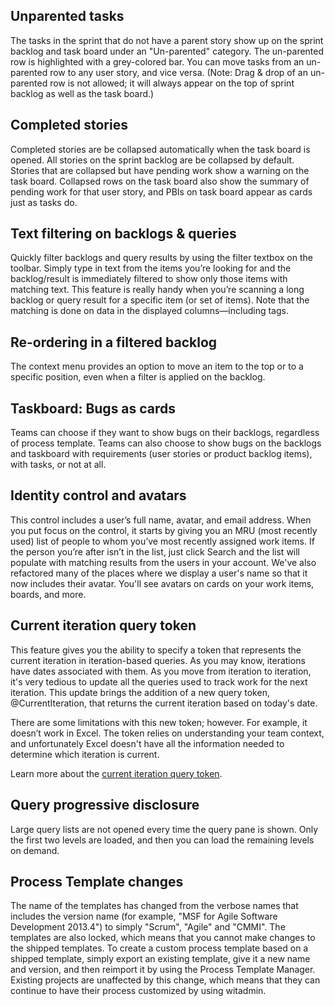 <properties
    pageTitle="Agile Planning"
    description="Planning, tracking, and executing on work is the heart of any agile process, and we continue to make the process more efficient."
    slug="agileplanning"
    order="200"    
    keywords="visual studio, team foundation server, visual studio online, vs2015, vs, visualstudio, tfs, tfs2015, vso, agile planning, kanban boards"
/>

## Unparented tasks

The tasks in the sprint that do not have a parent story show up on the sprint backlog and task board under an "Un-parented" category. The un-parented row is highlighted with a grey-colored bar. You can move tasks from an un-parented row to any user story, and vice versa. (Note: Drag & drop of an un-parented row is not allowed; it will always appear on the top of sprint backlog as well as the task board.)

## Completed stories

Completed stories are be collapsed automatically when the task board is opened. All stories on the sprint backlog are be collapsed by default. Stories that are collapsed but have pending work show a warning on the task board. Collapsed rows on the task board also show the summary of pending work for that user story, and PBIs on task board appear as cards just as tasks do.

## Text filtering on backlogs & queries

Quickly filter backlogs and query results by using the filter textbox on the toolbar. Simply type in text from the items you’re looking for and the backlog/result is immediately filtered to show only those items with matching text. This feature is really handy when you’re scanning a long backlog or query result for a specific item (or set of items). Note that the matching is done on data in the displayed columns—including tags.

## Re-ordering in a filtered backlog

The context menu provides an option to move an item to the top or to a specific position, even when a filter is applied on the backlog. 

## Taskboard: Bugs as cards

Teams can choose if they want to show bugs on their backlogs, regardless of process template. Teams can also choose to show bugs on the backlogs and taskboard with requirements (user stories or product backlog items), with tasks, or not at all.

## Identity control and avatars

This control includes a user’s full name, avatar, and email address. When you put focus on the control, it starts by giving you an MRU (most recently used) list of people to whom you’ve most recently assigned work items. If the person you’re after isn’t in the list, just click Search and the list will populate with matching results from the users in your account. We've also refactored many of the places where we display a user's name so that it now includes their avatar. You'll see avatars on cards on your work items, boards, and more.

## Current iteration query token

This feature gives you the ability to specify a token that represents the current iteration in iteration-based queries. As you may know, iterations have dates associated with them. As you move from iteration to iteration, it's very tedious to update all the queries used to track work for the next iteration. This update brings the addition of a new query token, @CurrentIteration, that returns the current iteration based on today's date. 

There are some limitations with this new token; however. For example, it doesn’t work in Excel. The token relies on understanding your team context, and unfortunately Excel doesn't have all the information needed to determine which iteration is current. 

Learn more about the [current iteration query token](https://www.visualstudio.com/en-us/news/2015-mar-10-vso).

## Query progressive disclosure

Large query lists are not opened every time the query pane is shown. Only the first two levels are loaded, and then you can load the remaining levels on demand.

## Process Template changes

The name of the templates has changed from the verbose names that includes the version name (for example, "MSF for Agile Software Development 2013.4") to simply "Scrum", "Agile" and "CMMI". The templates are also locked, which means that you cannot make changes to the shipped templates. To create a custom process template based on a shipped template, simply export an existing template, give it a new name and version, and then reimport it by using the Process Template Manager. Existing projects are unaffected by this change, which means that they can continue to have their process customized by using witadmin.


